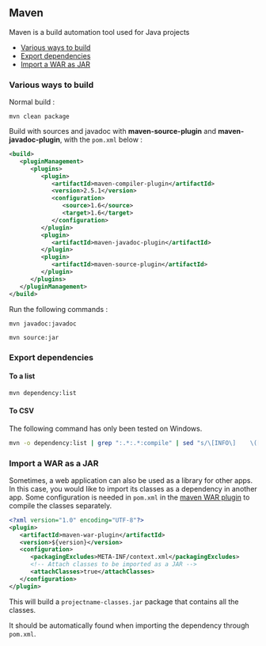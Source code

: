 ## Maven
Maven is a build automation tool used for Java projects

* [Various ways to build](#various-ways-to-build)
* [Export dependencies](#export-dependencies)
* [Import a WAR as  JAR](#import-a-war-as-a-jar)

### Various ways to build 
Normal build :

```
mvn clean package
```

Build with sources and javadoc with **maven-source-plugin** and **maven-javadoc-plugin**, with the `pom.xml` below :

```xml
<build>
   <pluginManagement>
      <plugins>
         <plugin>
            <artifactId>maven-compiler-plugin</artifactId>
            <version>2.5.1</version>
            <configuration>
               <source>1.6</source>
               <target>1.6</target>
            </configuration>
         </plugin>
         <plugin>
            <artifactId>maven-javadoc-plugin</artifactId>
         </plugin>
         <plugin>
            <artifactId>maven-source-plugin</artifactId>
         </plugin>
      </plugins>
   </pluginManagement>
</build>
  ```

Run the following commands :

```
mvn javadoc:javadoc
```

```
mvn source:jar
```

### Export dependencies

#### To a list
```bash
mvn dependency:list
```
#### To CSV
The following command has only been tested on Windows.
```bash
mvn -o dependency:list | grep ":.*:.*:compile" | sed "s/\[INFO\]    \([^:]*\):\([^:]*\):jar:\([^:]*\):compile/\1;\2;\3/" | sort -u
```

### Import a WAR as a JAR

Sometimes, a web application can also be used as a library for other apps. In this case, you would like to import its classes as a dependency in another app. Some configuration is needed in `pom.xml` in the [maven WAR plugin](http://maven.apache.org/plugins/maven-war-plugin/war-mojo.html) to compile the classes separately.

```xml
<?xml version="1.0" encoding="UTF-8"?>
<plugin>
   <artifactId>maven-war-plugin</artifactId>
   <version>${version}</version>
   <configuration>
      <packagingExcludes>META-INF/context.xml</packagingExcludes>
      <!-- Attach classes to be imported as a JAR -->
      <attachClasses>true</attachClasses>
   </configuration>
</plugin>
```

This will build a `projectname-classes.jar` package that contains all the classes.

It should be automatically found when importing the dependency through `pom.xml`.
